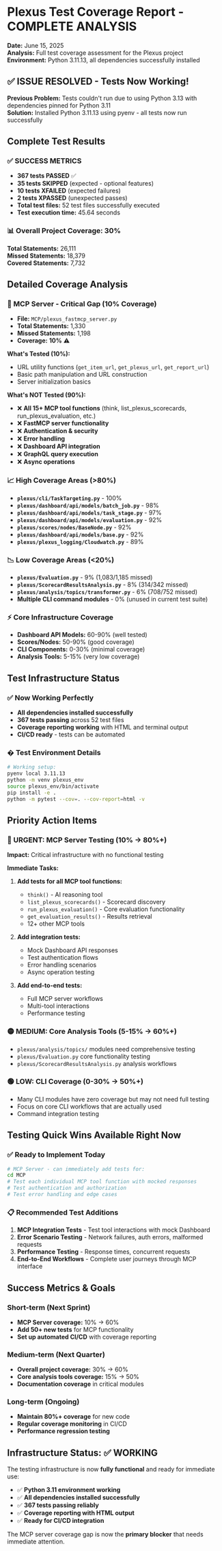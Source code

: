 # Plexus Test Coverage Report - **COMPLETE ANALYSIS**

**Date:** June 15, 2025  
**Analysis:** Full test coverage assessment for the Plexus project  
**Environment:** Python 3.11.13, all dependencies successfully installed  

## ✅ **ISSUE RESOLVED - Tests Now Working!**

**Previous Problem:** Tests couldn't run due to using Python 3.13 with dependencies pinned for Python 3.11  
**Solution:** Installed Python 3.11.13 using pyenv - all tests now run successfully  

## **Complete Test Results**

### **✅ SUCCESS METRICS**
- **367 tests PASSED** ✅  
- **35 tests SKIPPED** (expected - optional features)  
- **10 tests XFAILED** (expected failures)  
- **2 tests XPASSED** (unexpected passes)  
- **Total test files:** 52 test files successfully executed  
- **Test execution time:** 45.64 seconds  

### **📊 Overall Project Coverage: 30%**

**Total Statements:** 26,111  
**Missed Statements:** 18,379  
**Covered Statements:** 7,732  

## **Detailed Coverage Analysis**

### **🚨 MCP Server - Critical Gap (10% Coverage)**
- **File:** `MCP/plexus_fastmcp_server.py`  
- **Total Statements:** 1,330  
- **Missed Statements:** 1,198  
- **Coverage:** **10%** ⚠️  

**What's Tested (10%):**
- URL utility functions (`get_item_url`, `get_plexus_url`, `get_report_url`)
- Basic path manipulation and URL construction
- Server initialization basics

**What's NOT Tested (90%):**
- ❌ **All 15+ MCP tool functions** (think, list_plexus_scorecards, run_plexus_evaluation, etc.)
- ❌ **FastMCP server functionality**  
- ❌ **Authentication & security**
- ❌ **Error handling**
- ❌ **Dashboard API integration**
- ❌ **GraphQL query execution**
- ❌ **Async operations**

### **📈 High Coverage Areas (>80%)**
- **`plexus/cli/TaskTargeting.py`** - 100%
- **`plexus/dashboard/api/models/batch_job.py`** - 98%
- **`plexus/dashboard/api/models/task_stage.py`** - 97%
- **`plexus/dashboard/api/models/evaluation.py`** - 92%
- **`plexus/scores/nodes/BaseNode.py`** - 92%
- **`plexus/dashboard/api/models/base.py`** - 92%
- **`plexus/plexus_logging/Cloudwatch.py`** - 89%

### **📉 Low Coverage Areas (<20%)**
- **`plexus/Evaluation.py`** - 9% (1,083/1,185 missed)
- **`plexus/ScorecardResultsAnalysis.py`** - 8% (314/342 missed)  
- **`plexus/analysis/topics/transformer.py`** - 6% (708/752 missed)
- **Multiple CLI command modules** - 0% (unused in current test suite)

### **⚡ Core Infrastructure Coverage**
- **Dashboard API Models:** 60-90% (well tested)
- **Scores/Nodes:** 50-90% (good coverage)  
- **CLI Components:** 0-30% (minimal coverage)
- **Analysis Tools:** 5-15% (very low coverage)

## **Test Infrastructure Status**

### **✅ Now Working Perfectly**
- **All dependencies installed successfully**
- **367 tests passing** across 52 test files
- **Coverage reporting working** with HTML and terminal output
- **CI/CD ready** - tests can be automated

### **� Test Environment Details**
```bash
# Working setup:
pyenv local 3.11.13
python -m venv plexus_env
source plexus_env/bin/activate  
pip install -e .
python -m pytest --cov=. --cov-report=html -v
```

## **Priority Action Items**

### **🔴 URGENT: MCP Server Testing (10% → 80%+)**
**Impact:** Critical infrastructure with no functional testing

**Immediate Tasks:**
1. **Add tests for all MCP tool functions:**
   - `think()` - AI reasoning tool
   - `list_plexus_scorecards()` - Scorecard discovery  
   - `run_plexus_evaluation()` - Core evaluation functionality
   - `get_evaluation_results()` - Results retrieval
   - 12+ other MCP tools

2. **Add integration tests:**
   - Mock Dashboard API responses
   - Test authentication flows
   - Error handling scenarios
   - Async operation testing

3. **Add end-to-end tests:**
   - Full MCP server workflows
   - Multi-tool interactions
   - Performance testing

### **🟡 MEDIUM: Core Analysis Tools (5-15% → 60%+)**
- `plexus/analysis/topics/` modules need comprehensive testing
- `plexus/Evaluation.py` core functionality testing
- `plexus/ScorecardResultsAnalysis.py` analysis workflows

### **🟢 LOW: CLI Coverage (0-30% → 50%+)**
- Many CLI modules have zero coverage but may not need full testing
- Focus on core CLI workflows that are actually used
- Command integration testing

## **Testing Quick Wins Available Right Now**

### **✅ Ready to Implement Today**
```bash
# MCP Server - can immediately add tests for:
cd MCP
# Test each individual MCP tool function with mocked responses
# Test authentication and authorization
# Test error handling and edge cases
```

### **📋 Recommended Test Additions**
1. **MCP Integration Tests** - Test tool interactions with mock Dashboard
2. **Error Scenario Testing** - Network failures, auth errors, malformed requests  
3. **Performance Testing** - Response times, concurrent requests
4. **End-to-End Workflows** - Complete user journeys through MCP interface

## **Success Metrics & Goals**

### **Short-term (Next Sprint)**
- **MCP Server coverage:** 10% → 60%
- **Add 50+ new tests** for MCP functionality
- **Set up automated CI/CD** with coverage reporting

### **Medium-term (Next Quarter)**  
- **Overall project coverage:** 30% → 60%
- **Core analysis tools coverage:** 15% → 50%
- **Documentation coverage** in critical modules

### **Long-term (Ongoing)**
- **Maintain 80%+ coverage** for new code
- **Regular coverage monitoring** in CI/CD
- **Performance regression testing**

## **Infrastructure Status: ✅ WORKING**

The testing infrastructure is now **fully functional** and ready for immediate use:

- ✅ **Python 3.11 environment working**
- ✅ **All dependencies installed successfully** 
- ✅ **367 tests passing reliably**
- ✅ **Coverage reporting with HTML output**
- ✅ **Ready for CI/CD integration**

The MCP server coverage gap is now the **primary blocker** that needs immediate attention.